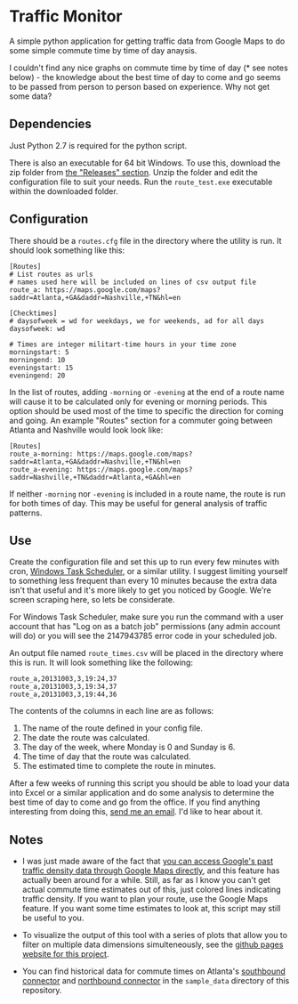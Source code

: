 # Traffic Monitor

A simple python application for getting traffic data from Google Maps to do some simple commute time by time of day anaysis.

I couldn't find any nice graphs on commute time by time of day (* see notes below) - the knowledge about the best time of day to come and go seems to be passed from person to person based on experience.  Why not get some data?

## Dependencies

Just Python 2.7 is required for the python script.

There is also an executable for 64 bit Windows.  To use this, download the zip folder from [the "Releases" section](https://github.com/turtlemonvh/traffic-monitor/releases).  Unzip the folder and edit the configuration file to suit your needs.  Run the `route_test.exe` executable within the downloaded folder.

## Configuration

There should be a `routes.cfg` file in the directory where the utility is run.  It should look something like this:

    [Routes]
    # List routes as urls
    # names used here will be included on lines of csv output file
    route_a: https://maps.google.com/maps?saddr=Atlanta,+GA&daddr=Nashville,+TN&hl=en

    [Checktimes]
    # daysofweek = wd for weekdays, we for weekends, ad for all days
    daysofweek: wd

    # Times are integer militart-time hours in your time zone
    morningstart: 5
    morningend: 10
    eveningstart: 15
    eveningend: 20

In the list of routes, adding `-morning` or `-evening` at the end of a route name will cause it to be calculated only for evening or morning periods.  This option should be used most of the time to specific the direction for coming and going.  An example "Routes" section for a commuter going between Atlanta and Nashville would look look like:

    [Routes]
    route_a-morning: https://maps.google.com/maps?saddr=Atlanta,+GA&daddr=Nashville,+TN&hl=en
    route_a-evening: https://maps.google.com/maps?saddr=Nashville,+TN&daddr=Atlanta,+GA&hl=en

If neither `-morning` nor `-evening` is included in a route name, the route is run for both times of day.  This may be useful for general analysis of traffic patterns.
    
## Use

Create the configuration file and set this up to run every few minutes with cron, [Windows Task Scheduler](http://support.microsoft.com/kb/308569), or a similar utility.  I suggest limiting yourself to something less frequent than every 10 minutes because the extra data isn't that useful and it's more likely to get you noticed by Google.  We're screen scraping here, so lets be considerate.

For Windows Task Scheduler, make sure you run the command with a user account that has "Log on as a batch job" permissions (any admin account will do) or you will see the 2147943785 error code in your scheduled job.

An output file named `route_times.csv` will be placed in the directory where this is run.  It will look something like the following:

    route_a,20131003,3,19:24,37
    route_a,20131003,3,19:34,37
    route_a,20131003,3,19:44,36

The contents of the columns in each line are as follows:

1. The name of the route defined in your config file.
2. The date the route was calculated.
3. The day of the week, where Monday is 0 and Sunday is 6.
4. The time of day that the route was calculated.
5. The estimated time to complete the route in minutes.

After a few weeks of running this script you should be able to load your data into Excel or a similar application and do some analysis to determine the best time of day to come and go from the office.  If you find anything interesting from doing this, [send me an email](mailto:timothy.vanheest@gtri.gatech.edu).  I'd like to hear about it.

## Notes

* I was just made aware of the fact that [you can access Google's past traffic density data through Google Maps directly](http://searchengineland.com/google-maps-now-offers-traffic-predictions-13798), and this feature has actually been around for a while.  Still, as far as I know you can't get actual commute time estimates out of this, just colored lines indicating traffic density.  If you want to plan your route, use the Google Maps feature.  If you want some time estimates to look at, this script may still be useful to you.

* To visualize the output of this tool with a series of plots that allow you to filter on multiple data dimensions simulteneously, see the [github pages website for this project](http://turtlemonvh.github.io/traffic-monitor/).

* You can find historical data for commute times on Atlanta's [southbound connector](https://maps.google.com/maps?saddr=I-75+S%2FI-85+S&daddr=I-75+S%2FI-85+S&hl=en&ll=33.777899,-84.381738&spn=0.033424,0.066047&sll=33.691581,-84.402208&sspn=0.005915,0.008256&geocode=FW18AwIdyUr4-g%3BFRAeAgIdMBr4-g&t=h&mra=me&mrsp=1,0&sz=18&z=15) and [northbound connector](https://maps.google.com/maps?saddr=I-75+N%2FI-85+N&daddr=I-85+N&hl=en&ll=33.725625,-84.380836&spn=0.066889,0.132093&sll=33.694398,-84.403576&sspn=0.005914,0.008256&geocode=FUEmAgIdhxb4-g%3BFc6VAwIdYkz4-g&t=h&mra=me&mrsp=0&sz=18&z=14) in the `sample_data` directory of this repository.
